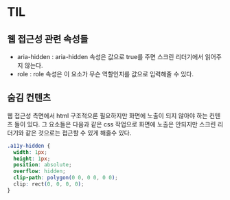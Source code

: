 # TIL

## 웹 접근성 관련 속성들

- aria-hidden : aria-hidden 속성은 값으로 true를 주면 스크린 리더기에서 읽어주지 않는다.
- role : role 속성은 이 요소가 무슨 역할인지를 값으로 입력해줄 수 있다.

## 숨김 컨텐츠
웹 접근성 측면에서 html 구조적으론 필요하지만 화면에 노출이 되지 않아야 하는 컨텐츠 들이 있다. 그 요소들은 다음과 같은 css 작업으로 화면에 노출은 안되지만 스크린 리더기와 같은 것으로는 접근할 수 있게 해줄수 있다.

 ```css
 .a11y-hidden {
   width: 1px;
   height: 1px;
   position: absolute;
   overflow: hidden;
   clip-path: polygon(0 0, 0 0, 0 0); 
   clip: rect(0, 0, 0, 0);
 }
  ```


